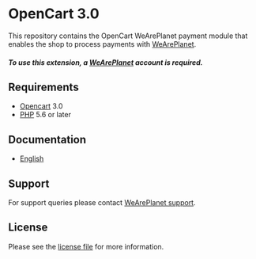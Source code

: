 

# OpenCart 3.0

This repository contains the OpenCart  WeArePlanet payment module that enables the shop to process payments with [WeArePlanet](https://www.weareplanet.com/).

##### To use this extension, a [WeArePlanet](https://www.weareplanet.com/contact/sales) account is required.

## Requirements

* [Opencart](https://www.opencart.com/) 3.0
* [PHP](http://php.net/) 5.6 or later

## Documentation

* [English](https://plugin-documentation.weareplanet.com/weareplanet/opencart-3.0/1.0.57/docs/en/documentation.html)

## Support

For support queries please contact [WeArePlanet support](mailto:support@datatrans.ch?subject=Support%20on%20Opencart%203.0%20-%20Topic%3A).

## License

Please see the [license file](https://github.com/weareplanet/opencart-3.0/blob/1.0.57/LICENSE) for more information.